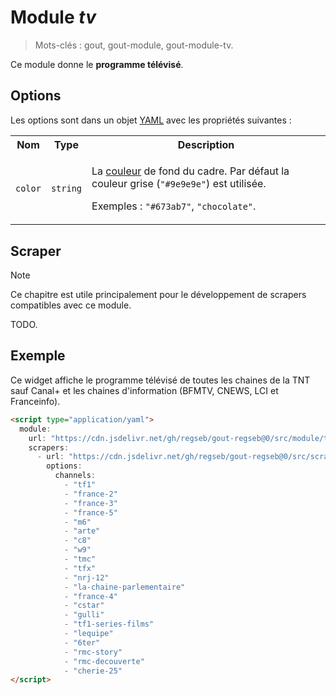 # Module _tv_

> Mots-clés : gout, gout-module, gout-module-tv.

Ce module donne le **programme télévisé**.

## Options

Les options sont dans un objet
[YAML](https://yaml.org/ "YAML Ain't Markup Language") avec les propriétés
suivantes :

<table>
  <tr>
    <th>Nom</th>
    <th>Type</th>
    <th>Description</th>
  </tr>
  <tr>
    <td><code>color</code></td>
    <td><code>string</code></td>
    <td>
      <p>
        La
        <a href="https://developer.mozilla.org/CSS/color_value">couleur</a> de
        fond du cadre. Par défaut la couleur grise (<code>"#9e9e9e"</code>) est
        utilisée.
      </p>
      <p>
        Exemples : <code>"#673ab7"</code>, <code>"chocolate"</code>.
      </p>
    </td>
  </tr>
  <tr>
</table>

## Scraper

> [!NOTE]
> Ce chapitre est utile principalement pour le développement de scrapers
> compatibles avec ce module.

TODO.

## Exemple

Ce widget affiche le programme télévisé de toutes les chaines de la TNT sauf
Canal+ et les chaines d'information (BFMTV, CNEWS, LCI et Franceinfo).

```html
<script type="application/yaml">
  module:
    url: "https://cdn.jsdelivr.net/gh/regseb/gout-regseb@0/src/module/tv/tv.js"
    scrapers:
      - url: "https://cdn.jsdelivr.net/gh/regseb/gout-regseb@0/src/scraper/tv/tele2semaines/tele2semaines.js"
        options:
          channels:
            - "tf1"
            - "france-2"
            - "france-3"
            - "france-5"
            - "m6"
            - "arte"
            - "c8"
            - "w9"
            - "tmc"
            - "tfx"
            - "nrj-12"
            - "la-chaine-parlementaire"
            - "france-4"
            - "cstar"
            - "gulli"
            - "tf1-series-films"
            - "lequipe"
            - "6ter"
            - "rmc-story"
            - "rmc-decouverte"
            - "cherie-25"
</script>
```
